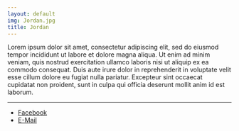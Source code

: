 ```yaml
---
layout: default
img: Jordan.jpg
title: Jordan
---
```


Lorem ipsum dolor sit amet, consectetur adipiscing elit, sed do eiusmod tempor incididunt ut labore et dolore magna aliqua. Ut enim ad minim veniam, quis nostrud exercitation ullamco laboris nisi ut aliquip ex ea commodo consequat. Duis aute irure dolor in reprehenderit in voluptate velit esse cillum dolore eu fugiat nulla pariatur. Excepteur sint occaecat cupidatat non proident, sunt in culpa qui officia deserunt mollit anim id est laborum.


<hr class="intro-divider">
<div>
  <ul class="list-inline">
    <li>
      <a href="https://www.facebook.com/jcsullivan22" class="btn btn-default btn-xs" target="_blank">
      <i class="fa fa-facebook fa-fw"></i> <span class="network-name">Facebook</span></a>
    </li>
    <li>
      <a href="mailto:jordan@sullivans.co" class="btn btn-default btn-xs" target="_blank">
      <i class="fa fa-envelope fa-fw"></i><span class="network-name">E-Mail</span></a>
    </li>
  </ul>
</div>

